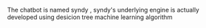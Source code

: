 The chatbot is named syndy , syndy's underlying engine is actually developed using desicion tree machine learning algorithm
